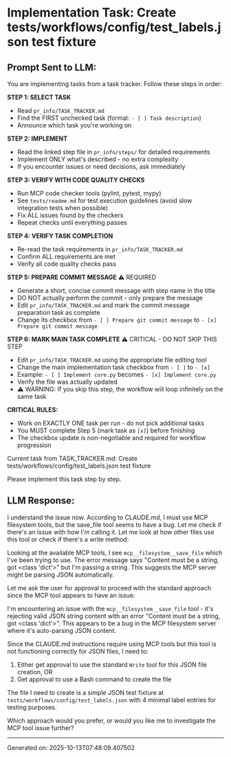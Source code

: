 # Implementation Task: Create tests/workflows/config/test_labels.json test fixture

## Prompt Sent to LLM:
You are implementing tasks from a task tracker. Follow these steps in order:

**STEP 1: SELECT TASK**
- Read `pr_info/TASK_TRACKER.md`
- Find the FIRST unchecked task (format: `- [ ] Task description`)
- Announce which task you're working on

**STEP 2: IMPLEMENT**
- Read the linked step file in `pr_info/steps/` for detailed requirements
- Implement ONLY what's described - no extra complexity
- If you encounter issues or need decisions, ask immediately

**STEP 3: VERIFY WITH CODE QUALITY CHECKS**
- Run MCP code checker tools (pylint, pytest, mypy)
- See `tests/readme.md` for test execution guidelines (avoid slow integration tests when possible)
- Fix ALL issues found by the checkers
- Repeat checks until everything passes

**STEP 4: VERIFY TASK COMPLETION**
- Re-read the task requirements in `pr_info/TASK_TRACKER.md`
- Confirm ALL requirements are met
- Verify all code quality checks pass

**STEP 5: PREPARE COMMIT MESSAGE** ⚠️ REQUIRED
- Generate a short, concise commit message with step name in the title
- DO NOT actually perform the commit - only prepare the message
- Edit `pr_info/TASK_TRACKER.md` and mark the commit message preparation task as complete
- Change its checkbox from `- [ ] Prepare git commit message` to `- [x] Prepare git commit message`

**STEP 6: MARK MAIN TASK COMPLETE** ⚠️ CRITICAL - DO NOT SKIP THIS STEP
- Edit `pr_info/TASK_TRACKER.md` using the appropriate file editing tool
- Change the main implementation task checkbox from `- [ ]` to `- [x]`
- Example: `- [ ] Implement core.py` becomes `- [x] Implement core.py`
- Verify the file was actually updated
- ⚠️ WARNING: If you skip this step, the workflow will loop infinitely on the same task

**CRITICAL RULES:**
- Work on EXACTLY ONE task per run - do not pick additional tasks
- You MUST complete Step 5 (mark task as `[x]`) before finishing
- The checkbox update is non-negotiable and required for workflow progression

Current task from TASK_TRACKER.md: Create tests/workflows/config/test_labels.json test fixture

Please implement this task step by step.

## LLM Response:
I understand the issue now. According to CLAUDE.md, I must use MCP filesystem tools, but the save_file tool seems to have a bug. Let me check if there's an issue with how I'm calling it. Let me look at how other files use this tool or check if there's a write method:

Looking at the available MCP tools, I see `mcp__filesystem__save_file` which I've been trying to use. The error message says "Content must be a string, got <class 'dict'>" but I'm passing a string. This suggests the MCP server might be parsing JSON automatically. 

Let me ask the user for approval to proceed with the standard approach since the MCP tool appears to have an issue:

I'm encountering an issue with the `mcp__filesystem__save_file` tool - it's rejecting valid JSON string content with an error "Content must be a string, got <class 'dict'>". This appears to be a bug in the MCP filesystem server where it's auto-parsing JSON content.

Since the CLAUDE.md instructions require using MCP tools but this tool is not functioning correctly for JSON files, I need to:

1. Either get approval to use the standard `Write` tool for this JSON file creation, OR
2. Get approval to use a Bash command to create the file

The file I need to create is a simple JSON test fixture at `tests/workflows/config/test_labels.json` with 4 minimal label entries for testing purposes.

Which approach would you prefer, or would you like me to investigate the MCP tool issue further?

---
Generated on: 2025-10-13T07:48:09.407502